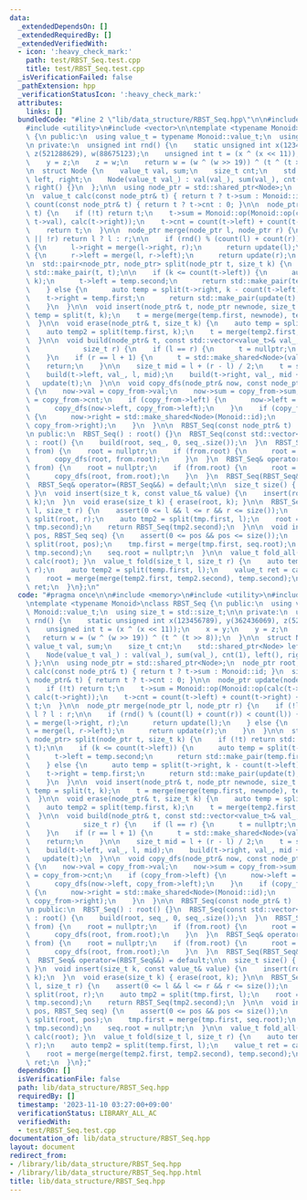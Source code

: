 ```yaml
---
data:
  _extendedDependsOn: []
  _extendedRequiredBy: []
  _extendedVerifiedWith:
  - icon: ':heavy_check_mark:'
    path: test/RBST_Seq.test.cpp
    title: test/RBST_Seq.test.cpp
  _isVerificationFailed: false
  _pathExtension: hpp
  _verificationStatusIcon: ':heavy_check_mark:'
  attributes:
    links: []
  bundledCode: "#line 2 \"lib/data_structure/RBST_Seq.hpp\"\n\n#include <memory>\n\
    #include <utility>\n#include <vector>\n\ntemplate <typename Monoid>\nclass RBST_Seq\
    \ {\n public:\n  using value_t = typename Monoid::value_t;\n  using size_t = std::size_t;\n\
    \n private:\n  unsigned int rnd() {\n    static unsigned int x(123456789), y(362436069),\
    \ z(521288629), w(88675123);\n    unsigned int t = (x ^ (x << 11));\n    x = y;\n\
    \    y = z;\n    z = w;\n    return w = (w ^ (w >> 19)) ^ (t ^ (t >> 8));\n  }\n\
    \n  struct Node {\n    value_t val, sum;\n    size_t cnt;\n    std::shared_ptr<Node>\
    \ left, right;\n    Node(value_t val_) : val(val_), sum(val_), cnt(1), left(),\
    \ right() {}\n  };\n\n  using node_ptr = std::shared_ptr<Node>;\n  node_ptr root;\n\
    \n  value_t calc(const node_ptr& t) { return t ? t->sum : Monoid::id; }\n  size_t\
    \ count(const node_ptr& t) { return t ? t->cnt : 0; }\n\n  node_ptr update(node_ptr\
    \ t) {\n    if (!t) return t;\n    t->sum = Monoid::op(Monoid::op(calc(t->left),\
    \ t->val), calc(t->right));\n    t->cnt = count(t->left) + count(t->right) + 1;\n\
    \    return t;\n  }\n\n  node_ptr merge(node_ptr l, node_ptr r) {\n    if (!l\
    \ || !r) return l ? l : r;\n\n    if (rnd() % (count(l) + count(r)) < count(l))\
    \ {\n      l->right = merge(l->right, r);\n      return update(l);\n    } else\
    \ {\n      r->left = merge(l, r->left);\n      return update(r);\n    }\n  }\n\
    \n  std::pair<node_ptr, node_ptr> split(node_ptr t, size_t k) {\n    if (!t) return\
    \ std::make_pair(t, t);\n\n    if (k <= count(t->left)) {\n      auto temp = split(t->left,\
    \ k);\n      t->left = temp.second;\n      return std::make_pair(temp.first, update(t));\n\
    \    } else {\n      auto temp = split(t->right, k - count(t->left) - 1);\n  \
    \    t->right = temp.first;\n      return std::make_pair(update(t), temp.second);\n\
    \    }\n  }\n\n  void insert(node_ptr& t, node_ptr newnode, size_t k) {\n    auto\
    \ temp = split(t, k);\n    t = merge(merge(temp.first, newnode), temp.second);\n\
    \  }\n\n  void erase(node_ptr& t, size_t k) {\n    auto temp = split(t, k + 1);\n\
    \    auto temp2 = split(temp.first, k);\n    t = merge(temp2.first, temp.second);\n\
    \  }\n\n  void build(node_ptr& t, const std::vector<value_t>& val_, size_t l,\n\
    \             size_t r) {\n    if (l == r) {\n      t = nullptr;\n      return;\n\
    \    }\n    if (r == l + 1) {\n      t = std::make_shared<Node>(val_[l]);\n  \
    \    return;\n    }\n\n    size_t mid = l + (r - l) / 2;\n    t = std::make_shared<Node>(val_[mid]);\n\
    \    build(t->left, val_, l, mid);\n    build(t->right, val_, mid + 1, r);\n \
    \   update(t);\n  }\n\n  void copy_dfs(node_ptr& now, const node_ptr& copy_from)\
    \ {\n    now->val = copy_from->val;\n    now->sum = copy_from->sum;\n    now->cnt\
    \ = copy_from->cnt;\n    if (copy_from->left) {\n      now->left = std::make_shared<Node>(Monoid::id);\n\
    \      copy_dfs(now->left, copy_from->left);\n    }\n    if (copy_from->right)\
    \ {\n      now->right = std::make_shared<Node>(Monoid::id);\n      copy_dfs(now->right,\
    \ copy_from->right);\n    }\n  }\n\n  RBST_Seq(const node_ptr& t) : root(t) {}\n\
    \n public:\n  RBST_Seq() : root() {}\n  RBST_Seq(const std::vector<value_t>& seq_)\
    \ : root() {\n    build(root, seq_, 0, seq_.size());\n  }\n  RBST_Seq(const RBST_Seq&\
    \ from) {\n    root = nullptr;\n    if (from.root) {\n      root = std::make_shared<Node>(Monoid::id);\n\
    \      copy_dfs(root, from.root);\n    }\n  }\n  RBST_Seq& operator=(const RBST_Seq&\
    \ from) {\n    root = nullptr;\n    if (from.root) {\n      root = std::make_shared<Node>(Monoid::id);\n\
    \      copy_dfs(root, from.root);\n    }\n  }\n  RBST_Seq(RBST_Seq&&) = default;\n\
    \  RBST_Seq& operator=(RBST_Seq&&) = default;\n\n  size_t size() { return count(root);\
    \ }\n  void insert(size_t k, const value_t& value) {\n    insert(root, std::make_shared<Node>(value),\
    \ k);\n  }\n  void erase(size_t k) { erase(root, k); }\n\n  RBST_Seq split(size_t\
    \ l, size_t r) {\n    assert(0 <= l && l <= r && r <= size());\n    auto tmp =\
    \ split(root, r);\n    auto tmp2 = split(tmp.first, l);\n    root = merge(tmp2.first,\
    \ tmp.second);\n    return RBST_Seq(tmp2.second);\n  }\n\n  void insert(size_t\
    \ pos, RBST_Seq seq) {\n    assert(0 <= pos && pos <= size());\n    auto tmp =\
    \ split(root, pos);\n    tmp.first = merge(tmp.first, seq.root);\n    root = merge(tmp.first,\
    \ tmp.second);\n    seq.root = nullptr;\n  }\n\n  value_t fold_all() { return\
    \ calc(root); }\n  value_t fold(size_t l, size_t r) {\n    auto temp = split(root,\
    \ r);\n    auto temp2 = split(temp.first, l);\n    value_t ret = calc(temp2.second);\n\
    \    root = merge(merge(temp2.first, temp2.second), temp.second);\n\n    return\
    \ ret;\n  }\n};\n"
  code: "#pragma once\n\n#include <memory>\n#include <utility>\n#include <vector>\n\
    \ntemplate <typename Monoid>\nclass RBST_Seq {\n public:\n  using value_t = typename\
    \ Monoid::value_t;\n  using size_t = std::size_t;\n\n private:\n  unsigned int\
    \ rnd() {\n    static unsigned int x(123456789), y(362436069), z(521288629), w(88675123);\n\
    \    unsigned int t = (x ^ (x << 11));\n    x = y;\n    y = z;\n    z = w;\n \
    \   return w = (w ^ (w >> 19)) ^ (t ^ (t >> 8));\n  }\n\n  struct Node {\n   \
    \ value_t val, sum;\n    size_t cnt;\n    std::shared_ptr<Node> left, right;\n\
    \    Node(value_t val_) : val(val_), sum(val_), cnt(1), left(), right() {}\n \
    \ };\n\n  using node_ptr = std::shared_ptr<Node>;\n  node_ptr root;\n\n  value_t\
    \ calc(const node_ptr& t) { return t ? t->sum : Monoid::id; }\n  size_t count(const\
    \ node_ptr& t) { return t ? t->cnt : 0; }\n\n  node_ptr update(node_ptr t) {\n\
    \    if (!t) return t;\n    t->sum = Monoid::op(Monoid::op(calc(t->left), t->val),\
    \ calc(t->right));\n    t->cnt = count(t->left) + count(t->right) + 1;\n    return\
    \ t;\n  }\n\n  node_ptr merge(node_ptr l, node_ptr r) {\n    if (!l || !r) return\
    \ l ? l : r;\n\n    if (rnd() % (count(l) + count(r)) < count(l)) {\n      l->right\
    \ = merge(l->right, r);\n      return update(l);\n    } else {\n      r->left\
    \ = merge(l, r->left);\n      return update(r);\n    }\n  }\n\n  std::pair<node_ptr,\
    \ node_ptr> split(node_ptr t, size_t k) {\n    if (!t) return std::make_pair(t,\
    \ t);\n\n    if (k <= count(t->left)) {\n      auto temp = split(t->left, k);\n\
    \      t->left = temp.second;\n      return std::make_pair(temp.first, update(t));\n\
    \    } else {\n      auto temp = split(t->right, k - count(t->left) - 1);\n  \
    \    t->right = temp.first;\n      return std::make_pair(update(t), temp.second);\n\
    \    }\n  }\n\n  void insert(node_ptr& t, node_ptr newnode, size_t k) {\n    auto\
    \ temp = split(t, k);\n    t = merge(merge(temp.first, newnode), temp.second);\n\
    \  }\n\n  void erase(node_ptr& t, size_t k) {\n    auto temp = split(t, k + 1);\n\
    \    auto temp2 = split(temp.first, k);\n    t = merge(temp2.first, temp.second);\n\
    \  }\n\n  void build(node_ptr& t, const std::vector<value_t>& val_, size_t l,\n\
    \             size_t r) {\n    if (l == r) {\n      t = nullptr;\n      return;\n\
    \    }\n    if (r == l + 1) {\n      t = std::make_shared<Node>(val_[l]);\n  \
    \    return;\n    }\n\n    size_t mid = l + (r - l) / 2;\n    t = std::make_shared<Node>(val_[mid]);\n\
    \    build(t->left, val_, l, mid);\n    build(t->right, val_, mid + 1, r);\n \
    \   update(t);\n  }\n\n  void copy_dfs(node_ptr& now, const node_ptr& copy_from)\
    \ {\n    now->val = copy_from->val;\n    now->sum = copy_from->sum;\n    now->cnt\
    \ = copy_from->cnt;\n    if (copy_from->left) {\n      now->left = std::make_shared<Node>(Monoid::id);\n\
    \      copy_dfs(now->left, copy_from->left);\n    }\n    if (copy_from->right)\
    \ {\n      now->right = std::make_shared<Node>(Monoid::id);\n      copy_dfs(now->right,\
    \ copy_from->right);\n    }\n  }\n\n  RBST_Seq(const node_ptr& t) : root(t) {}\n\
    \n public:\n  RBST_Seq() : root() {}\n  RBST_Seq(const std::vector<value_t>& seq_)\
    \ : root() {\n    build(root, seq_, 0, seq_.size());\n  }\n  RBST_Seq(const RBST_Seq&\
    \ from) {\n    root = nullptr;\n    if (from.root) {\n      root = std::make_shared<Node>(Monoid::id);\n\
    \      copy_dfs(root, from.root);\n    }\n  }\n  RBST_Seq& operator=(const RBST_Seq&\
    \ from) {\n    root = nullptr;\n    if (from.root) {\n      root = std::make_shared<Node>(Monoid::id);\n\
    \      copy_dfs(root, from.root);\n    }\n  }\n  RBST_Seq(RBST_Seq&&) = default;\n\
    \  RBST_Seq& operator=(RBST_Seq&&) = default;\n\n  size_t size() { return count(root);\
    \ }\n  void insert(size_t k, const value_t& value) {\n    insert(root, std::make_shared<Node>(value),\
    \ k);\n  }\n  void erase(size_t k) { erase(root, k); }\n\n  RBST_Seq split(size_t\
    \ l, size_t r) {\n    assert(0 <= l && l <= r && r <= size());\n    auto tmp =\
    \ split(root, r);\n    auto tmp2 = split(tmp.first, l);\n    root = merge(tmp2.first,\
    \ tmp.second);\n    return RBST_Seq(tmp2.second);\n  }\n\n  void insert(size_t\
    \ pos, RBST_Seq seq) {\n    assert(0 <= pos && pos <= size());\n    auto tmp =\
    \ split(root, pos);\n    tmp.first = merge(tmp.first, seq.root);\n    root = merge(tmp.first,\
    \ tmp.second);\n    seq.root = nullptr;\n  }\n\n  value_t fold_all() { return\
    \ calc(root); }\n  value_t fold(size_t l, size_t r) {\n    auto temp = split(root,\
    \ r);\n    auto temp2 = split(temp.first, l);\n    value_t ret = calc(temp2.second);\n\
    \    root = merge(merge(temp2.first, temp2.second), temp.second);\n\n    return\
    \ ret;\n  }\n};"
  dependsOn: []
  isVerificationFile: false
  path: lib/data_structure/RBST_Seq.hpp
  requiredBy: []
  timestamp: '2023-11-10 03:27:00+09:00'
  verificationStatus: LIBRARY_ALL_AC
  verifiedWith:
  - test/RBST_Seq.test.cpp
documentation_of: lib/data_structure/RBST_Seq.hpp
layout: document
redirect_from:
- /library/lib/data_structure/RBST_Seq.hpp
- /library/lib/data_structure/RBST_Seq.hpp.html
title: lib/data_structure/RBST_Seq.hpp
---
```

